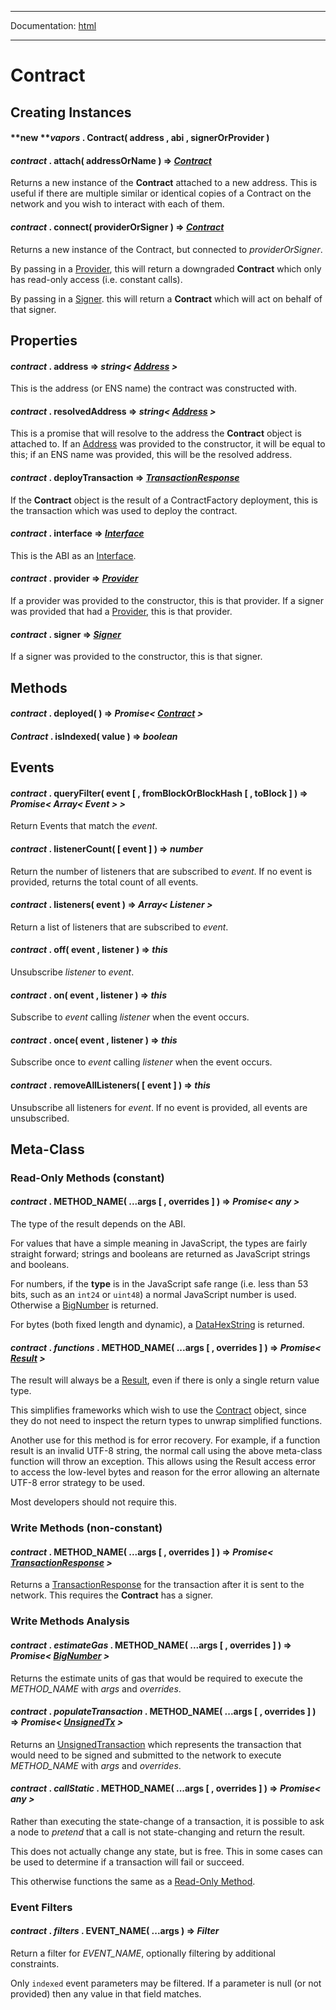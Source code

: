 -----

Documentation: [html](https://docs.vapors.io/)

-----

Contract
========

Creating Instances
------------------

#### **new ***vapors* . **Contract**( address , abi , signerOrProvider )



#### *contract* . **attach**( addressOrName ) => *[Contract](/v5/api/contract/contract/)*

Returns a new instance of the **Contract** attached to a new address. This is useful if there are multiple similar or identical copies of a Contract on the network and you wish to interact with each of them.


#### *contract* . **connect**( providerOrSigner ) => *[Contract](/v5/api/contract/contract/)*

Returns a new instance of the Contract, but connected to *providerOrSigner*.

By passing in a [Provider](/v5/api/providers/provider/), this will return a downgraded **Contract** which only has read-only access (i.e. constant calls).

By passing in a [Signer](/v5/api/signer/#Signer). this will return a **Contract** which will act on behalf of that signer.


Properties
----------

#### *contract* . **address** => *string< [Address](/v5/api/utils/address/#address) >*

This is the address (or ENS name) the contract was constructed with.


#### *contract* . **resolvedAddress** => *string< [Address](/v5/api/utils/address/#address) >*

This is a promise that will resolve to the address the **Contract** object is attached to. If an [Address](/v5/api/utils/address/#address) was provided to the constructor, it will be equal to this; if an ENS name was provided, this will be the resolved address.


#### *contract* . **deployTransaction** => *[TransactionResponse](/v5/api/providers/types/#providers-TransactionResponse)*

If the **Contract** object is the result of a ContractFactory deployment, this is the transaction which was used to deploy the contract.


#### *contract* . **interface** => *[Interface](/v5/api/utils/abi/interface/)*

This is the ABI as an [Interface](/v5/api/utils/abi/interface/).


#### *contract* . **provider** => *[Provider](/v5/api/providers/provider/)*

If a provider was provided to the constructor, this is that provider. If a signer was provided that had a [Provider](/v5/api/providers/provider/), this is that provider.


#### *contract* . **signer** => *[Signer](/v5/api/signer/#Signer)*

If a signer was provided to the constructor, this is that signer.


Methods
-------

#### *contract* . **deployed**( ) => *Promise< [Contract](/v5/api/contract/contract/) >*



#### *Contract* . **isIndexed**( value ) => *boolean*



Events
------

#### *contract* . **queryFilter**( event [ , fromBlockOrBlockHash [ , toBlock ] ) => *Promise< Array< Event > >*

Return Events that match the *event*.


#### *contract* . **listenerCount**( [ event ] ) => *number*

Return the number of listeners that are subscribed to *event*. If no event is provided, returns the total count of all events.


#### *contract* . **listeners**( event ) => *Array< Listener >*

Return a list of listeners that are subscribed to *event*.


#### *contract* . **off**( event , listener ) => *this*

Unsubscribe *listener* to *event*.


#### *contract* . **on**( event , listener ) => *this*

Subscribe to *event* calling *listener* when the event occurs.


#### *contract* . **once**( event , listener ) => *this*

Subscribe once to *event* calling *listener* when the event occurs.


#### *contract* . **removeAllListeners**( [ event ] ) => *this*

Unsubscribe all listeners for *event*. If no event is provided, all events are unsubscribed.


Meta-Class
----------

### Read-Only Methods (constant)

#### *contract* . **METHOD_NAME**( ...args [ , overrides ] ) => *Promise< any >*

The type of the result depends on the ABI.

For values that have a simple meaning in JavaScript, the types are fairly straight forward; strings and booleans are returned as JavaScript strings and booleans.

For numbers, if the **type** is in the JavaScript safe range (i.e. less than 53 bits, such as an `int24` or `uint48`) a normal JavaScript number is used. Otherwise a [BigNumber](/v5/api/utils/bignumber/) is returned.

For bytes (both fixed length and dynamic), a [DataHexString](/v5/api/utils/bytes/#DataHexString) is returned.


#### *contract* . *functions* . **METHOD_NAME**( ...args [ , overrides ] ) => *Promise< [Result](/v5/api/utils/abi/interface/#Result) >*

The result will always be a [Result](/v5/api/utils/abi/interface/#Result), even if there is only a single return value type.

This simplifies frameworks which wish to use the [Contract](/v5/api/contract/contract/) object, since they do not need to inspect the return types to unwrap simplified functions.

Another use for this method is for error recovery. For example, if a function result is an invalid UTF-8 string, the normal call using the above meta-class function will throw an exception. This allows using the Result access error to access the low-level bytes and reason for the error allowing an alternate UTF-8 error strategy to be used.

Most developers should not require this.


### Write Methods (non-constant)

#### *contract* . **METHOD_NAME**( ...args [ , overrides ] ) => *Promise< [TransactionResponse](/v5/api/providers/types/#providers-TransactionResponse) >*

Returns a [TransactionResponse](/v5/api/providers/types/#providers-TransactionResponse) for the transaction after it is sent to the network. This requires the **Contract** has a signer.


### Write Methods Analysis

#### *contract* . *estimateGas* . **METHOD_NAME**( ...args [ , overrides ] ) => *Promise< [BigNumber](/v5/api/utils/bignumber/) >*

Returns the estimate units of gas that would be required to execute the *METHOD_NAME* with *args* and *overrides*.


#### *contract* . *populateTransaction* . **METHOD_NAME**( ...args [ , overrides ] ) => *Promise< [UnsignedTx](/v5/api/utils/transactions/#UnsignedTransaction) >*

Returns an [UnsignedTransaction](/v5/api/utils/transactions/#UnsignedTransaction) which represents the transaction that would need to be signed and submitted to the network to execute *METHOD_NAME* with *args* and *overrides*.


#### *contract* . *callStatic* . **METHOD_NAME**( ...args [ , overrides ] ) => *Promise< any >*

Rather than executing the state-change of a transaction, it is possible to ask a node to *pretend* that a call is not state-changing and return the result.

This does not actually change any state, but is free. This in some cases can be used to determine if a transaction will fail or succeed.

This otherwise functions the same as a [Read-Only Method](/v5/api/contract/contract/#Contract--readonly).


### Event Filters

#### *contract* . *filters* . **EVENT_NAME**( ...args ) => *Filter*

Return a filter for *EVENT_NAME*, optionally filtering by additional constraints.

Only `indexed` event parameters may be filtered. If a parameter is null (or not provided) then any value in that field matches.


